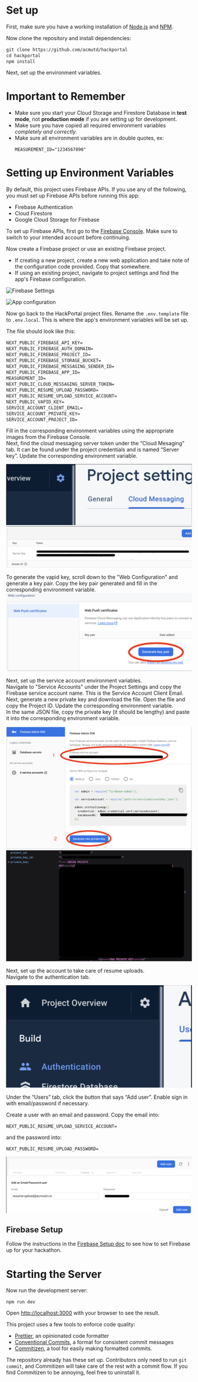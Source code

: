 # Set up

First, make sure you have a working installation of [Node.js](https://nodejs.org/en/download/) and [NPM](https://docs.npmjs.com/downloading-and-installing-node-js-and-npm/).

Now clone the repository and install dependencies:

```
git clone https://github.com/acmutd/hackportal
cd hackportal
npm install
```
Next, set up the environment variables.


# Important to Remember
- Make sure you start your Cloud Storage and Firestore Database in **test mode**, not **production mode** if you are setting up for development.  
- Make sure you have copied all required environment variables _completely and correctly_.  
- Make sure all environment variables are in double quotes, ex: 
  ```
  MEASUREMENT_ID="1234567890"
  ```


# Setting up Environment Variables
By default, this project uses Firebase APIs. If you use any of
the following, you must set up Firebase APIs before running this app:

- Firebase Authentication
- Cloud Firestore
- Google Cloud Storage for Firebase

To set up Firebase APIs, first go to the [Firebase Console](https://console.firebase.google.com).
Make sure to switch to your intended account before continuing.

Now create a Firebase project or use an existing Firebase project.

- If creating a new project, create a new web application and take note of the
  configuration code provided. Copy that somewhere.
- If using an existing project, navigate to project settings and find the app's
  Firebase configuration.

![Firebase Settings](./images/set-up-1.png)

![App configuration](./images/set-up-2.png)

Now go back to the HackPortal project files. Rename the `.env.template` file to
`.env.local`. This is where the app's environment variables will be set up.

The file should look like this:

```
NEXT_PUBLIC_FIREBASE_API_KEY=
NEXT_PUBLIC_FIREBASE_AUTH_DOMAIN=
NEXT_PUBLIC_FIREBASE_PROJECT_ID=
NEXT_PUBLIC_FIREBASE_STORAGE_BUCKET=
NEXT_PUBLIC_FIREBASE_MESSAGING_SENDER_ID=
NEXT_PUBLIC_FIREBASE_APP_ID=
MEASUREMENT_ID=
NEXT_PUBLIC_CLOUD_MESSAGING_SERVER_TOKEN=
NEXT_PUBLIC_RESUME_UPLOAD_PASSWORD=
NEXT_PUBLIC_RESUME_UPLOAD_SERVICE_ACCOUNT=
NEXT_PUBLIC_VAPID_KEY=
SERVICE_ACCOUNT_CLIENT_EMAIL=
SERVICE_ACCOUNT_PRIVATE_KEY=
SERVICE_ACCOUNT_PROJECT_ID=

```

Fill in the corresponding environment variables using the appropriate images from the Firebase Console.  
Next, find the cloud messaging server token under the “Cloud Mesaging” tab. It can be found under the project credentials and is named “Server key”. Update the corresponding environment variable.

![Cloud Messaging](./images/set-up-3.png)
![Server key](./images/set-up-4.png)

To generate the vapid key, scroll down to the "Web Configuration" and generate a key pair. Copy the key pair generated and fill in the corresponding environment variable.
![Vapid key](./images/set-up-7.png)

Next, set up the service account environment variables.  
Navigate to "Service Accounts" under the Project Settings and copy the Firebase service account name. This is the Service Account Client Email.  
Next, generate a new private key and download the file. Open the file and copy the Project ID. Update the corresponding environment variable.  
In the same JSON file, copy the private key (it should be lengthy) and paste it into the  corresponding environment variable.  

![Service account](./images/set-up-8.png)
![Service account details](./images/set-up-9.png)


Next, set up the account to take care of resume uploads.  
Navigate to the authentication tab.

![Auth tab](./images/set-up-5.png)

Under the “Users” tab, click the button that says “Add user”. Enable sign in with email/password if necessary. 

Create a user with an email and password. Copy the email into: 
```
NEXT_PUBLIC_RESUME_UPLOAD_SERVICE_ACCOUNT=
```
and the password into:
```
NEXT_PUBLIC_RESUME_UPLOAD_PASSWORD=
```

![Add user](./images/set-up-6.png)

## Firebase Setup
 Follow the instructions in the [Firebase Setup doc](./docs/firebase-setup.md) to see how to set Firebase up for your hackathon.

# Starting the Server
Now run the development server:

```
npm run dev
```

Open [http://localhost:3000](http://localhost:3000) with your browser to see
the result.

This project uses a few tools to enforce code quality:

- [Prettier](https://prettier.io), an opinionated code formatter
- [Conventional Commits](https://www.conventionalcommits.org/en/v1.0.0/), a
  format for consistent commit messages
- [Commitizen](https://github.com/commitizen/cz-cli), a tool for easily making
  formatted commits.

The repository already has these set up. Contributors only need to run
`git commit`, and Commitizen will take care of the rest with a commit flow. If you find Commitizen to be annoying, feel free to uninstall it.
